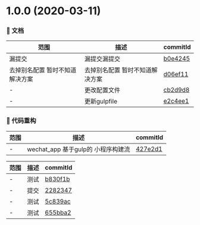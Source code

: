 # 1.0.0 (2020-03-11)

### 📝 文档
范围|描述|commitId
--|--|--
 漏提交 | 漏提交漏提交 | [b0e4245](https://github.com/ChaliceLee92/gulp_wachat/commit/b0e4245)
 去掉别名配置 暂时不知道解决方案 | 去掉别名配置 暂时不知道解决方案 | [d06ef11](https://github.com/ChaliceLee92/gulp_wachat/commit/d06ef11)
 - | 更改配置文件 | [cb2d9d8](https://github.com/ChaliceLee92/gulp_wachat/commit/cb2d9d8)
 - | 更新gulpfile | [e2c4ee1](https://github.com/ChaliceLee92/gulp_wachat/commit/e2c4ee1)


### 🔨 代码重构
范围|描述|commitId
--|--|--
 - | wechat_app 基于gulp的 小程序构建流 | [427e2d1](https://github.com/ChaliceLee92/gulp_wachat/commit/427e2d1)


范围|描述|commitId
--|--|--
 - | 测试 | [b830f1b](https://github.com/ChaliceLee92/gulp_wachat/commit/b830f1b)
 - | 提交 | [2282347](https://github.com/ChaliceLee92/gulp_wachat/commit/2282347)
 - | 测试 | [5c839ac](https://github.com/ChaliceLee92/gulp_wachat/commit/5c839ac)
 - | 测试 | [655bba2](https://github.com/ChaliceLee92/gulp_wachat/commit/655bba2)

